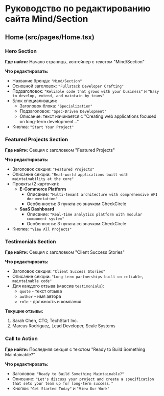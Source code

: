 # Руководство по редактированию сайта Mind/Section

## Home (src/pages/Home.tsx)

### Hero Section
**Где найти:** Начало страницы, контейнер с текстом "Mind/Section"

**Что редактировать:**
- Название бренда: `"Mind/Section"`
- Основной заголовок: `"Fullstack Developer Crafting"`
- Подзаголовок: `"Reliable code that grows with your business"` и `"Easy to develop, extend, and maintain by teams"`
- Блок специализации:
  - Заголовок блока: `"Specialization"`
  - Подзаголовок: `"Spec-Driven Development"`
  - Описание: текст начинается с "Creating web applications focused on long-term development..."
- Кнопка: `"Start Your Project"`

### Featured Projects Section
**Где найти:** Секция с заголовком "Featured Projects"

**Что редактировать:**
- Заголовок секции: `"Featured Projects"`
- Описание секции: `"Real-world applications built with maintainability at the core"`
- Проекты (2 карточки):
  - **E-Commerce Platform**
    - Описание: `"Multi-tenant architecture with comprehensive API documentation"`
    - Особенности: 3 пункта со значком CheckCircle
  - **SaaS Dashboard**
    - Описание: `"Real-time analytics platform with modular component system"`
    - Особенности: 3 пункта со значком CheckCircle
- Кнопка: `"View All Projects"`

### Testimonials Section  
**Где найти:** Секция с заголовком "Client Success Stories"

**Что редактировать:**
- Заголовок секции: `"Client Success Stories"`
- Описание секции: `"Long-term partnerships built on reliable, maintainable code"`
- Для каждого отзыва (массив `testimonials`):
  - `quote` - текст отзыва
  - `author` - имя автора
  - `role` - должность и компания

**Текущие отзывы:**
1. Sarah Chen, CTO, TechStart Inc.
2. Marcus Rodriguez, Lead Developer, Scale Systems

### Call to Action
**Где найти:** Последняя секция с текстом "Ready to Build Something Maintainable?"

**Что редактировать:**
- Заголовок: `"Ready to Build Something Maintainable?"`
- Описание: `"Let's discuss your project and create a specification that sets your team up for long-term success."`
- Кнопки: `"Get Started Today"` и `"View Our Work"`
